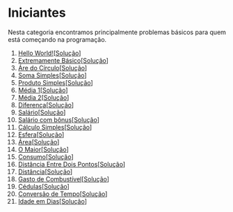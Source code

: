 # Iniciantes
Nesta categoria encontramos principalmente problemas básicos para quem está começando na programação.
1. [Hello World!](https://judge.beecrowd.com/pt/problems/view/1000)[[Solução](ini-codes/1000.c)]
2. [Extremamente Básico](https://judge.beecrowd.com/pt/problems/view/1001)[[Solução](ini-codes/1001.c)]
3. [Áre do Círculo](https://judge.beecrowd.com/pt/problems/view/1002)[[Solução](ini-codes/1002.c)]
4. [Soma Simples](https://judge.beecrowd.com/pt/problems/view/1003)[[Solução](ini-codes/1003.c)]
5. [Produto Simples](https://judge.beecrowd.com/pt/problems/view/1004)[[Solução](ini-codes/1004.c)]
6. [Média 1](https://judge.beecrowd.com/pt/problems/view/1005)[[Solução](ini-codes/1005.c)]
7. [Média 2](https://judge.beecrowd.com/pt/problems/view/1006)[[Solução](ini-codes/1006.c)]
8. [Diferença](https://judge.beecrowd.com/pt/problems/view/1007)[[Solução](ini-codes/1007.c)]
9. [Salário](https://judge.beecrowd.com/pt/problems/view/1008)[[Solução](ini-codes/1008.c)]
10. [Salário com bônus](https://judge.beecrowd.com/pt/problems/view/1009)[[Solução](ini-codes/1009.c)]
11. [Cálculo Simples](https://judge.beecrowd.com/pt/problems/view/1010)[[Solução](ini-codes/1010.c)]
12. [Esfera](https://judge.beecrowd.com/pt/problems/view/1011)[[Solução](ini-codes/1011.c)]
13. [Área](https://judge.beecrowd.com/pt/problems/view/1012)[[Solução](ini-codes/1012.c)]
14. [O Maior](https://judge.beecrowd.com/pt/problems/view/1013)[[Solução](ini-codes/1013.c)]
15. [Consumo](https://judge.beecrowd.com/pt/problems/view/1014)[[Solução](ini-codes/1014.c)]
16. [Distância Entre Dois Pontos](https://judge.beecrowd.com/pt/problems/view/1015)[[Solução](ini-codes/1015.c)]
17. [Distância](https://judge.beecrowd.com/pt/problems/view/1016)[[Solução](ini-codes/1016.c)]
18. [Gasto de Combustível](https://judge.beecrowd.com/pt/problems/view/1017)[[Solução](ini-codes/1017.c)]
19. [Cédulas](https://judge.beecrowd.com/pt/problems/view/1018)[[Solução](ini-codes/1018.c)]
20. [Conversão de Tempo](https://judge.beecrowd.com/pt/problems/view/1019)[[Solução](ini-codes/1019.c)]
21. [Idade em Dias](https://judge.beecrowd.com/pt/problems/view/1020)[[Solução](ini-codes/1020.c)]
